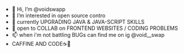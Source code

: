 - 👋 Hi, I’m @voidswapp
- 👀 I’m interested in  open source contro
- 🌱 currently UPGRADING JAVA & JAVA-SCRIPT SKILLS
- 💞️ open to COLLAB on FRONTEND WEBSITES / CODING PROBLEMS
- 📫 when i'm not battling BUGs can find me on ig @void__swap
- CAFFINE AND CODE☕🧑‍

<!---
voidswapp/voidswapp is a ✨ special ✨ repository because its `README.md` (this file) appears on your GitHub profile.
You can click the Preview link to take a look at your changes.
--->
